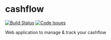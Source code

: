 # cashflow
[![Build Status](https://travis-ci.org/essanpupil/cashflow.svg?branch=master)](https://travis-ci.org/essanpupil/cashflow)
[![Code Issues](https://www.quantifiedcode.com/api/v1/project/1c78985c2cc847aaaa3c44427a5bf633/badge.svg)](https://www.quantifiedcode.com/app/project/1c78985c2cc847aaaa3c44427a5bf633)  

Web application to manage &amp; track your cashflow
